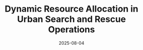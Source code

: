 ---
title: "Dynamic Resource Allocation in Urban Search and Rescue Operations"
authors:
  - admin
  - Zheqi Zhang
  - Nilay Argon
  - Serhan Ziya
date: 2025-08-04
doi: ""
publication_types: ["article"]
publication: "In preparation"
url_pdf: ""
tags:
  - Resource allocation
  - Dynamic programming
  - Disaster management

---